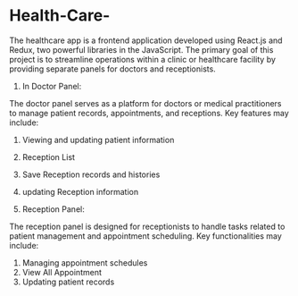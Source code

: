 # Health-Care-
The healthcare app is a frontend application developed using React.js and Redux, two powerful libraries in the JavaScript. The primary goal of this project is to streamline operations within a clinic or healthcare facility by providing separate panels for doctors and receptionists.

1. In Doctor Panel:

The doctor panel serves as a platform for doctors or medical practitioners to manage patient records, appointments, and receptions.
Key features may include:
1. Viewing and updating patient information
2. Reception List
3. Save Reception records and histories
4. updating Reception information

2. Reception Panel:

The reception panel is designed for receptionists to handle tasks related to patient management and appointment scheduling.
Key functionalities may include:
1. Managing appointment schedules
2. View All Appointment
3. Updating patient records




